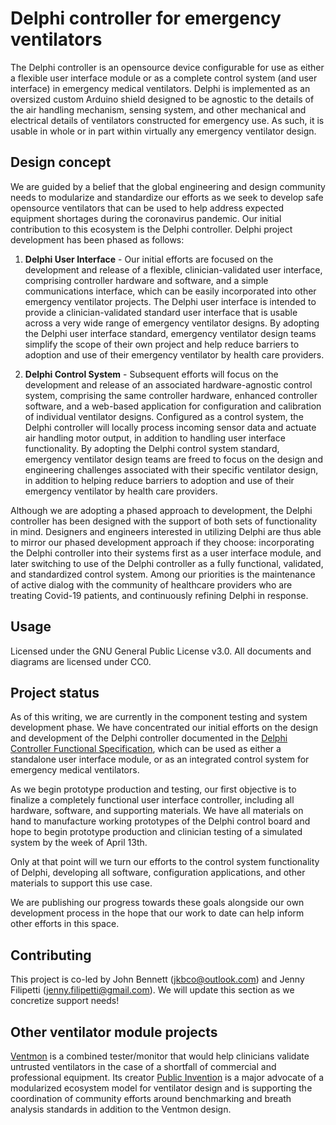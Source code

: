 # Delphi controller for emergency ventilators

The Delphi controller is an opensource device configurable for use as either a flexible user interface module or as a complete control system (and user interface) in emergency medical ventilators. Delphi is implemented as an oversized custom Arduino shield designed to be agnostic to the details of the air handling mechanism, sensing system, and other mechanical and electrical details of ventilators constructed for emergency use. As such, it is usable in whole or in part within virtually any emergency ventilator design.

## Design concept

We are guided by a belief that the global engineering and design community needs to modularize and standardize our efforts as we seek to develop safe opensource ventilators that can be used to help address expected equipment shortages during the coronavirus pandemic. Our initial contribution to this ecosystem is the Delphi controller. Delphi project development has been phased as follows:

1. **Delphi User Interface** - Our initial efforts are focused on the development and release of a flexible, clinician-validated user interface, comprising controller hardware and software, and a simple communications interface, which can be easily incorporated into other emergency ventilator projects. The Delphi user interface is intended to provide a clinician-validated standard user interface that is usable across a very wide range of emergency ventilator designs. By adopting the Delphi user interface standard, emergency ventilator design teams simplify the scope of their own project and help reduce barriers to adoption and use of their emergency ventilator by health care providers.

 2.	**Delphi Control System** - Subsequent efforts will focus on the development and release of an associated hardware-agnostic control system, comprising the same controller hardware, enhanced controller software, and a web-based application for configuration and calibration of individual ventilator designs. Configured as a control system, the Delphi controller will locally process incoming sensor data and actuate air handling motor output, in addition to handling user interface functionality. By adopting the Delphi control system standard, emergency ventilator design teams are freed to focus on the design and engineering challenges associated with their specific ventilator design, in addition to helping reduce barriers to adoption and use of their emergency ventilator by health care providers.

Although we are adopting a phased approach to development, the Delphi controller has been designed with the support of both sets of functionality in mind. Designers and engineers interested in utilizing Delphi are thus able to mirror our phased development approach if they choose: incorporating the Delphi controller into their systems first as a user interface module, and later switching to use of the Delphi controller as a fully functional, validated, and standardized control system. Among our priorities is the maintenance of active dialog with the community of healthcare providers who are treating Covid-19 patients, and continuously refining Delphi in response.
    
## Usage

Licensed under the GNU General Public License v3.0. All documents and diagrams are licensed under CC0.

## Project status

As of this writing, we are currently in the component testing and system development phase. We have concentrated our initial efforts on the design and development of the Delphi controller documented in the [Delphi Controller Functional Specification](Delphi_Controller_Functional_Specification.pdf), which can be used as either a standalone user interface module, or as an integrated control system for emergency medical ventilators.

As we begin prototype production and testing, our first objective is to finalize a completely functional user interface controller, including all hardware, software, and supporting materials. We have all materials on hand to manufacture working prototypes of the Delphi control board and hope to begin prototype production and clinician testing of a simulated system by the week of April 13th. 

Only at that point will we turn our efforts to the control system functionality of Delphi, developing all software, configuration applications, and other materials to support this use case.

We are publishing our progress towards these goals alongside our own development process in the hope that our work to date can help inform other efforts in this space.

## Contributing

This project is co-led by John Bennett (jkbco@outlook.com) and Jenny Filipetti (jenny.filipetti@gmail.com). We will update this section as we concretize support needs!

## Other ventilator module projects

[Ventmon](https://github.com/PubInv/ventmon-ventilator-inline-test-monitor) is a combined tester/monitor that would help clinicians validate untrusted ventilators in the case of a shortfall of commercial and professional equipment. Its creator [Public Invention](https://www.pubinv.org) is a major advocate of a modularized ecosystem model for ventilator design and is supporting the coordination of community efforts around benchmarking and breath analysis standards in addition to the Ventmon design.
